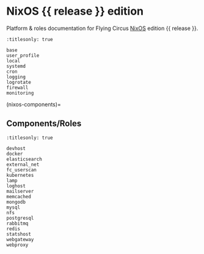 # NixOS {{ release }} edition

Platform & roles documentation for Flying Circus [NixOS] edition
{{ release }}.

```{toctree}
:titlesonly: true

base
user_profile
local
systemd
cron
logging
logrotate
firewall
monitoring
```

(nixos-components)=

## Components/Roles

```{toctree}
:titlesonly: true

devhost
docker
elasticsearch
external_net
fc_userscan
kubernetes
lamp
loghost
mailserver
memcached
mongodb
mysql
nfs
postgresql
rabbitmq
redis
statshost
webgateway
webproxy
```

[nixos]: https://nixos.org
